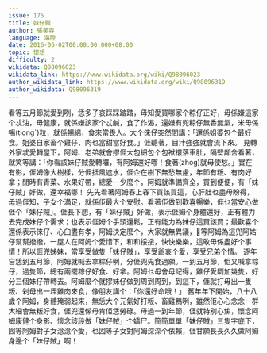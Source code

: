 ```yaml
---
issue: 175
title: 妹仔賊
author: 張美容
language: 海陸
date: 2016-06-02T00:00:00.000+08:00
topic: 懷想
difficulty: 2
wikidata: Q98096023
wikidata_link: https://www.wikidata.org/wiki/Q98096023
author_wikidata_link: https://www.wikidata.org/wiki/Q98096319
author_wikidata: Q98096319
---
```

看等五月節就愛到咧，恁多子哀踩踩踏踏，毋知愛買哪家个粽仔正好，毋係嫌這家个忒油，毋健康，就係嫌該家个忒鹹，食了作渴，還嫌有兜粽仔無香無氣，米毋係暢(tiongˊ)粒，就係暢綿，食來當畏人。大个倈仔突然間講：「還係姐婆包个最好食。姐婆自家畜个雞仔，肉乜當甜當好食。」𠊎聽著，目汁強強就會流下來。
見轉外家忒愛轉屋下，阿姆、老弟就會摎𠊎大包細包个包袱擐落車肚，隔壁鄰舍看著，就笑等講：「你看該妹仔賊愛轉囉，有阿姆還好哪！食著(zhog)就毋使愁。」實在有影，𠊎姆像大樹樣，分𠊎抵風遮水，𠊎企在樹下無愁無慮，年節有粄、有肉好拿；閒時有青菜、水果好帶，總愛一少麼个，阿姆就準備齊全，買到便便，有「妹仔賊」好做，還幸福哪！
先先看著阿姆舂上舂下買該買這，心肝肚乜盡毋盼得，毋過𠊎知，子女个滿足，就係佢最大个安慰。看著佢做到歡喜暢樂，𠊎乜當安心做𠊎个「妹仔賊」。𠊎長下想，有「妹仔賊」好做，表示𠊎姆个身體還好，正有體力去完成妹仔个需求；也表示𠊎姆个手頭還鬆，正有能力為妹仔這買該買；最歡喜个還係表示倈仔、心臼盡有孝，阿姆決定麼个，大家就無異議，𢯭等阿姆為這兜阿姑仔幫幫撥撥，一屋人在阿姆个愛惜下，和和挼挼，快快樂樂，這敢毋係盡好个事情！所以𠊎兜姊妹，當享受做隻「妹仔賊」，享受爺哀个愛，享受兄弟个情。
逐年吂恁到五月節，阿姆就喊去拿粽仔咧，分𠊎兜先食過願。一到五月節，佢又喊拿粽仔，過隻節，總有兩擺粽仔好食、好拿。阿姆乜毋會毋記得，雞仔愛㓾加幾隻，好分三個妹仔帶轉去。阿姆麼个就摎妹仔做到周到周到，到這下，𠊎就打毋出一隻粄、剁毋出一垤雞肉來食，像朋友講个：「你還好命哦！」
舊年年下開始，八十八歲个阿姆，身體殗弱起來，無恁大个元氣好打粄、畜雞鴨咧，雖然佢心心念念一群大細會無粄好食，𠊎兜還係毋肯佢恁勞碌。毋過一到年節，𠊎就特別心焦，懷念阿姆康健个身影、懷念該段做「妹仔賊」个嬌尸。簡簡單單「妹仔賊」三隻字底下，囥等阿姆對子女淰淰个愛，乜囥等子女對阿姆深深个依賴，𠊎甘願長長久久做阿姆身邊个「妹仔賊」啊！